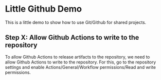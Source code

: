 # Little Github Demo

This is a little demo to show how to use Git/Github for shared projects.

## Step X: Allow Github Actions to write to the repository

To allow Github Actions to release artifacts to the repository, we need to allow Github Actions to write to the repository. For this, go to the repository settings and enable Actions/General/Workflow permissions/Read and write permissions.

